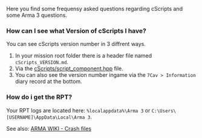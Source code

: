 Here you find some frequensy asked questions regarding cScripts and some Arma 3 questions.

### How can I see what Version of cScripts I have?
You can see cScripts version number in 3 diffrent ways.
1. In your mission root folder there is a header file named `cScripts_VERSION.md`.
1. Via the [cScripts/script_component.hpp](https://github.com/7Cav/cScripts/blob/main/cScripts/script_component.hpp#L2) file.
1. You can also see the version number ingame via the `7Cav > Information` diary record at the bottom.

### How do i get the RPT?
Your RPT logs are located here:
`%localappdata%\Arma 3` or `C:\Users\[USERNAME]\AppData\Local\Arma 3`.

See also: [ARMA WIKI - Crash files](https://community.bistudio.com/wiki/Crash_Files)
